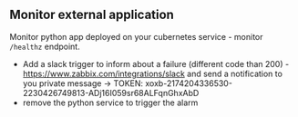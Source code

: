 ## Monitor external application
Monitor python app deployed on your cubernetes service - monitor `/healthz` endpoint.


* Add a slack trigger to inform about a failure (different code than 200) - https://www.zabbix.com/integrations/slack and send a notification to you private message -> TOKEN: xoxb-2174204336530-2230426749813-ADj16I059sr68ALFqnGhxAbD
* remove the python service to trigger the alarm  


